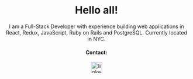 <h1 align="center">Hello all!</h1>

<p align="center">I am a Full-Stack Developer with experience building web applications in React, Redux, JavaScript, Ruby on Rails and PostgreSQL. Currently located in NYC.</p>

<h4 align="center">Contact: </h4>
<p align="center">
  <a target="_blank" href="https://www.linkedin.com/in/karem-ceron/" rel="noopener">
    <img align="center" alt="linkedin" height="30" width="30" src="https://devicon.dev/devicon.git/icons/linkedin/linkedin-original.svg" style"max-width:100%;">
  </a>
<!--   <a target="_blank" href="https://twitter.com/karemmm_" rel="noopener">
    <img align="center" alt="twitter" height="30" width="30" src="https://devicon.dev/devicon.git/icons/twitter/twitter-original.svg" style"max-width:100%;">
  </a> -->
</p>


<!--
**kceron/kceron** is a ✨ _special_ ✨ repository because its `README.md` (this file) appears on your GitHub profile.

Here are some ideas to get you started:

- 🔭 I’m currently working on my "Pronto Meal" App
- 🌱 I’m currently learning ...
- 👯 I’m looking to collaborate on ...
- 🤔 I’m looking for help with ...
- 💬 Ask me about ...
- 📫 How to reach me: ...
- 😄 Pronouns: ...
- ⚡ Fun fact: ...
-->
